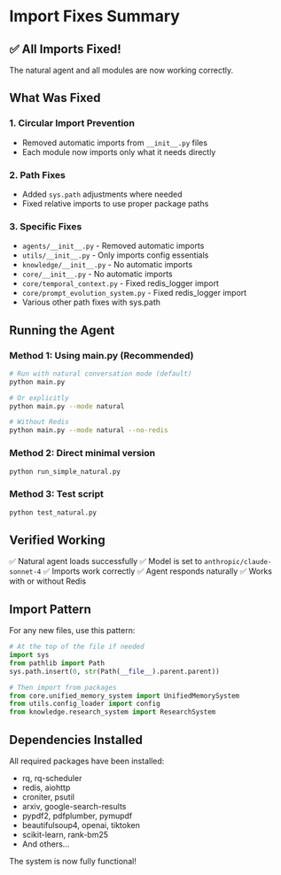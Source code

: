 # Import Fixes Summary

## ✅ All Imports Fixed!

The natural agent and all modules are now working correctly.

## What Was Fixed

### 1. **Circular Import Prevention**
- Removed automatic imports from `__init__.py` files
- Each module now imports only what it needs directly

### 2. **Path Fixes**
- Added `sys.path` adjustments where needed
- Fixed relative imports to use proper package paths

### 3. **Specific Fixes**
- `agents/__init__.py` - Removed automatic imports
- `utils/__init__.py` - Only imports config essentials  
- `knowledge/__init__.py` - No automatic imports
- `core/__init__.py` - No automatic imports
- `core/temporal_context.py` - Fixed redis_logger import
- `core/prompt_evolution_system.py` - Fixed redis_logger import
- Various other path fixes with sys.path

## Running the Agent

### Method 1: Using main.py (Recommended)
```bash
# Run with natural conversation mode (default)
python main.py

# Or explicitly
python main.py --mode natural

# Without Redis
python main.py --mode natural --no-redis
```

### Method 2: Direct minimal version
```bash
python run_simple_natural.py
```

### Method 3: Test script
```bash
python test_natural.py
```

## Verified Working

✅ Natural agent loads successfully
✅ Model is set to `anthropic/claude-sonnet-4`
✅ Imports work correctly
✅ Agent responds naturally
✅ Works with or without Redis

## Import Pattern

For any new files, use this pattern:

```python
# At the top of the file if needed
import sys
from pathlib import Path
sys.path.insert(0, str(Path(__file__).parent.parent))

# Then import from packages
from core.unified_memory_system import UnifiedMemorySystem
from utils.config_loader import config
from knowledge.research_system import ResearchSystem
```

## Dependencies Installed

All required packages have been installed:
- rq, rq-scheduler
- redis, aiohttp
- croniter, psutil
- arxiv, google-search-results
- pypdf2, pdfplumber, pymupdf
- beautifulsoup4, openai, tiktoken
- scikit-learn, rank-bm25
- And others...

The system is now fully functional!
